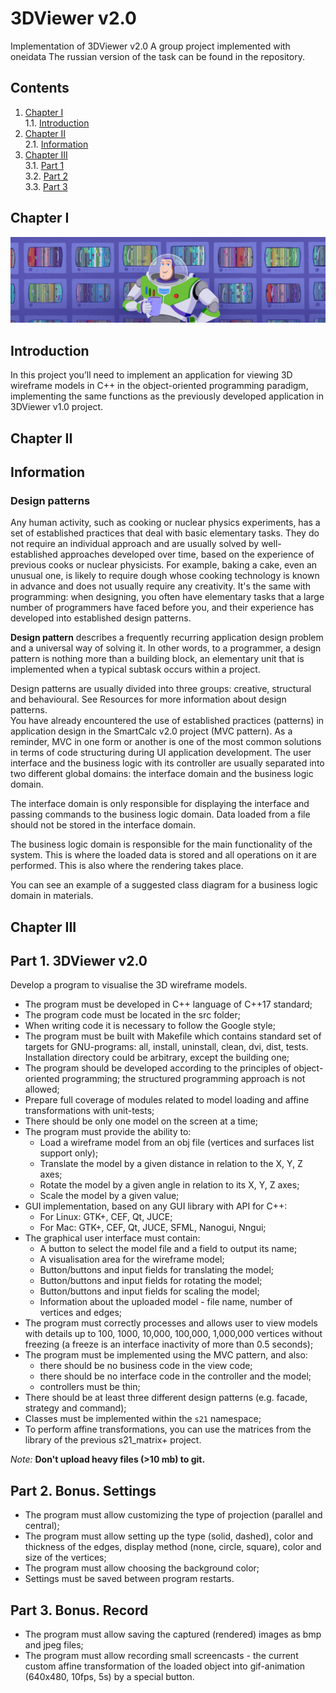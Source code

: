 # 3DViewer v2.0

Implementation of 3DViewer v2.0
A group project implemented with oneidata
The russian version of the task can be found in the repository.


## Contents

1. [Chapter I](#chapter-i) \
   1.1. [Introduction](#introduction)
2. [Chapter II](#chapter-ii) \
   2.1. [Information](#information)
3. [Chapter III](#chapter-iii) \
   3.1. [Part 1](#part-1-3dviewer-v20) \
   3.2. [Part 2](#part-2-bonus-settings) \
   3.3. [Part 3](#part-3-bonus-record)


## Chapter I

![3dviewer2.0](misc/images/3dviewer2.0.PNG)

## Introduction

In this project you’ll need to implement an application for viewing 3D wireframe models in C++ in the object-oriented programming paradigm, implementing the same functions as the previously developed application in 3DViewer v1.0 project.


## Chapter II

## Information

### Design patterns

Any human activity, such as cooking or nuclear physics experiments, has a set of established practices that deal with basic elementary tasks. They do not require an individual approach and are usually solved by well-established approaches developed over time, based on the experience of previous cooks or nuclear physicists. For example, baking a cake, even an unusual one, is likely to require dough whose cooking technology is known in advance and does not usually require any creativity. It's the same with programming: when designing, you often have elementary tasks that a large number of programmers have faced before you, and their experience has developed into established design patterns.

**Design pattern** describes a frequently recurring application design problem and a universal way of solving it.
In other words, to a programmer, a design pattern is nothing more than a building block, an elementary unit that is implemented when a typical subtask occurs within a project.

Design patterns are usually divided into three groups: creative, structural and behavioural. See Resources for more information about design patterns. \
You have already encountered the use of established practices (patterns) in application design in the SmartCalc v2.0 project (MVC pattern). As a reminder, MVC in one form or another is one of the most common solutions in terms of code structuring during UI application development.
The user interface and the business logic with its controller are usually separated into two different global domains: the interface domain and the business logic domain.

The interface domain is only responsible for displaying the interface and passing commands to the business logic domain. Data loaded from a file should not be stored in the interface domain.

The business logic domain is responsible for the main functionality of the system. This is where the loaded data is stored and all operations on it are performed. This is also where the rendering takes place.

You can see an example of a suggested class diagram for a business logic domain in materials.


## Chapter III

## Part 1. 3DViewer v2.0

Develop a program to visualise the 3D wireframe models.

- The program must be developed in C++ language of C++17 standard;
- The program code must be located in the src folder;
- When writing code it is necessary to follow the Google style;
- The program must be built with Makefile which contains standard set of targets for GNU-programs: all, install, uninstall, clean, dvi, dist, tests. Installation directory could be arbitrary, except the building one;
- The program should be developed according to the principles of object-oriented programming; the structured programming approach is not allowed;
- Prepare full coverage of modules related to model loading and affine transformations with unit-tests;
- There should be only one model on the screen at a time;
- The program must provide the ability to:
    - Load a wireframe model from an obj file (vertices and surfaces list support only);
    - Translate the model by a given distance in relation to the X, Y, Z axes;
    - Rotate the model by a given angle in relation to its X, Y, Z axes;
    - Scale the model by a given value;
- GUI implementation, based on any GUI library with API for C++:
  * For Linux: GTK+, CEF, Qt, JUCE;
  * For Mac: GTK+, CEF, Qt, JUCE, SFML, Nanogui, Nngui;
- The graphical user interface must contain:
    - A button to select the model file and a field to output its name;
    - A visualisation area for the wireframe model;
    - Button/buttons and input fields for translating the model;
    - Button/buttons and input fields for rotating the model;
    - Button/buttons and input fields for scaling the model;
    - Information about the uploaded model - file name, number of vertices and edges;
- The program must correctly processes and allows user to view models with details up to 100, 1000, 10,000, 100,000, 1,000,000  vertices without freezing (a freeze is an interface inactivity of more than 0.5 seconds);
- The program must be implemented using the MVC pattern, and also:
    - there should be no business code in the view code;
    - there should be no interface code in the controller and the model;
    - controllers must be thin;
- There should be at least three different design patterns (e.g. facade, strategy and command);
- Classes must be implemented within the `s21` namespace;
- To perform affine transformations, you can use the matrices from the library of the previous s21_matrix+ project.

*Note:* **Don't upload heavy files (>10 mb) to git.**

## Part 2. Bonus. Settings

- The program must allow customizing the type of projection (parallel and central);
- The program must allow setting up the type (solid, dashed), color and thickness of the edges, display method (none, circle, square), color and size of the vertices;
- The program must allow choosing the background color;
- Settings must be saved between program restarts.

## Part 3. Bonus. Record

- The program must allow saving the captured (rendered) images as bmp and jpeg files;
- The program must allow recording small screencasts - the current custom affine transformation of the loaded object into gif-animation (640x480, 10fps, 5s) by a special button.
